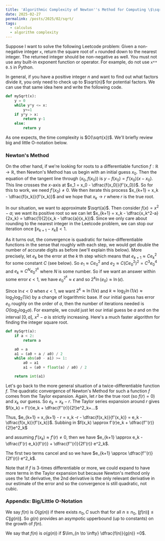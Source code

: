```yaml
---
title: 'Algorithmic Complexity of Newton''s Method for Computing \$\sqrt{x}\$'
date: 2025-02-27
permalink: /posts/2025/02/sqrt/
tags:
  - calculus
  - algorithm complexity
---
```


Suppose I want to solve the following Leetcode problem: Given a non-negative integer `x`, return the square root of `x` rounded down to the nearest integer. The returned integer should be non-negative as well. You must not use any built-in exponent function or operator. For example, do not use `x** 0.5` in Python.

In general, if you have a positive integer $n$ and want to find out what factors divide it, you only need to check up to $\sqrt{n}$ for potential factors. We can use that same idea here and write the following code.

```python
def mySqrt(x):
    y = 0
    while y*y <= x:
        y+=1
    if y*y > x:
        return y-1
    else:
        return y
```

As one expects, the time complexity is $O(\sqrt{x})$. We'll briefly review big and little O-notation below.

### Newton's Method

On the other hand, if we're looking for roots to a differentiable function $f:\mathbb{R} \to \mathbb{R}$, then Newton's Method has us begin with an initial guess $x_0$. Then the equation of the tangent line through $(x_0,f(x_0))$ is $y-f(x_0) = f'(x_0)(x-x_0)$. This line crosses the $x$-axis at $x_1 = x_0 - \dfrac{f(x_0)}{f'(x_0)}$. So for this to work, we need $f'(x_0) \neq 0$. We then iterate this process $x_{k+1} = x_k - \dfrac{f(x_k)}{f'(x_k)}$ and we hope that $x_k \to r$ where $r$ is the true root. 

In our situation, we want to approximate $\sqrt{a}$. Then consider $f(x) = x^2 -a$; we want its positive root so we can let $x_{k+1} = x_k - \dfrac{x_k^2-a}{2x_k} = \dfrac{1}{2}(x_k - \dfrac{a}{x_k})$. Since we only care about rounding to the nearest integer in the Leetcode problem, we can stop our iteration once $\|x_{k+1}-x_k\| < 1$.

As it turns out, the convergence is quadratic for twice-differentiable functions in the sense that roughly with each step, we would get double the number of accurate digits as before (we'll explain this below). More precisely, let $e_k$ be the error at the $k$ th step which means that $e_{k+1} \approx Ce^2_k$ for some constant $C$ (see below). So $e_1 \approx Ce^2_0$ and $e_2 \approx C(Ce^2_0)^2 = C^3 e^4_0$ and $e_k \approx C^N e^{2^k}_0$ where $N$ is some number. So if we want an answer within some error $\epsilon <1$, we have $e^{2^k}_0 \approx \epsilon$ and so $2^k \ln(e_0) \approx \ln(\epsilon)$.

SInce $\ln \epsilon < 0$ when $\epsilon < 1$, we want $2^k \approx \ln(1/\epsilon)$ and $k \approx \log_2 \ln(1/\epsilon) \approx \log_2 \log_2(1/\epsilon)$ by a change of logarithmic base. If our initial guess has error $e_0$ roughly on the order of $a$, then the number of iterations needed is $O(\log_2 \log_2 a)$. For example, we could just let our intial guess be $a$ and on the interval $[0,a]$, $x^2-a$ is strictly increasing. Here's a much faster algorithm for finding the integer square root.

```python
def mySqrt(a):
    if a < 2:
        return a

    a0 = a
    a1 = (a0 + a / a0) / 2
    while abs(a0 - a1) >= 1:
        a0 = a1
        a1 = (a0 + float(a) / a0) / 2

    return int(a1)
```

Let's go back to the more general situation of a twice-differentiable function $f$. The quadratic convergence of Newton's Method for such a function $f$ comes from the Taylor expansion. Again, let $r$ be the true root (so $f(r) = 0$) and $x_k$ our guess. So $e_k = x_k - r$. The Taylor series expansion around $r$ gives $f(x_k) = f'(r)e_k + \dfrac{f''(r)}{2!}e^2_k+...$ 

Thus, $e_{k+1}  = x_{k+1} - r = x_k -r  - \dfrac{f(x_k)}{f'(x_k)} = e_k -\dfrac{f(x_k)}{f'(x_k)}$. Subbing in $f(x_k) \approx f'(r)e_k + \dfrac{f''(r)}{2!}e^2_k$ 

and assuming $f'(x_k) \approx f'(r) \neq 0$, then we have $e_{k+1} \approx e_k - \dfrac{f'(r) e_k}{f'(r)} + \dfrac{f''(r)}{2f'(r)} e^2_k$. 


The first two terms cancel and so we have $e_{k+1} \approx \dfrac{f''(r)}{2f'(r)} e^2_k$.

Note that if $f$ is 3-times differentiable or more, we could expand to have more terms in the Taylor expansion but because Newton's method only uses the 1st derivative, the 2nd derivative is the only relevant derivative in our estimate of the error and so the convergence is still quadratic, not cubic.

### Appendix: Big/Little O-Notation

We say $f(n)$ is $O(g(n))$ if there exists $n_0,C$ such that for all $n \geq n_0$, $\|f(n)\| \leq C \|g(n)\|$. So $g(n)$ provides an asympotic upperbound (up to constants) on the growth of $f(n)$.

We say that $f(n)$ is $o(g(n))$ if $\lim_{n \to \infty} \dfrac{f(n)}{g(n)} =0$.
